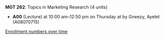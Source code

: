 **MGT 262**: Topics in Marketing Research (4 units)

- **A00** (Lecture) at 10:00 am–12:50 pm on Thursday at   by Gneezy, Ayelet (A08070715)

[Enrollment numbers over time](./MGT262.tsv)
